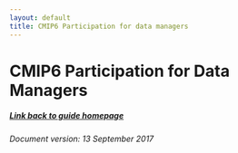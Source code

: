 ```yaml
---
layout: default
title: CMIP6 Participation for data managers
---
```


# CMIP6 Participation for Data Managers
##### [Link back to guide homepage][guide]

###### Document version: 13 September 2017

[guide]: index.html